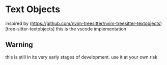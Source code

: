 # Text Objects

inspired by (https://github.com/nvim-treesitter/nvim-treesitter-textobjects)[tree-sitter-textobjects] this is the vscode implementation

## Warning

this is still in its very early stages of development. use it at your own risk

